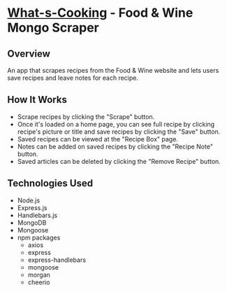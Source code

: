 # [What-s-Cooking](https://what-s-cooking.herokuapp.com/) - Food & Wine Mongo Scraper


## Overview
An app that scrapes recipes from the Food & Wine website and lets users save recipes and leave notes for each recipe.



## How It Works
- Scrape recipes by clicking the "Scrape" button.
- Once it's loaded on a home page, you can see full recipe by clicking recipe's picture or title and save recipes by clicking the "Save" button.
- Saved recipes can be viewed at the "Recipe Box" page.
- Notes can be added on saved recipes by clicking the "Recipe Note" button.
- Saved articles can be deleted by clicking the "Remove Recipe" button.


## Technologies Used
- Node.js
- Express.js
- Handlebars.js
- MongoDB
- Mongoose
- npm packages
    - axios
    - express
    - express-handlebars
    - mongoose
    - morgan
    - cheerio
